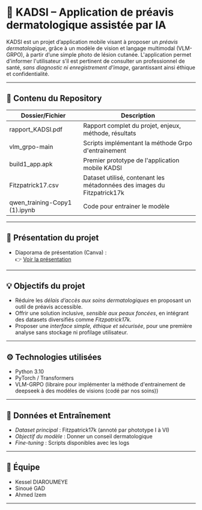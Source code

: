 # 🌿 KADSI – Application de préavis dermatologique assistée par IA

KADSI est un projet d’application mobile visant à proposer un *préavis dermatologique*, grâce à un modèle de vision et langage multimodal (VLM-GRPO), à partir d’une simple photo de lésion cutanée. L'application permet d'informer l'utilisateur s’il est pertinent de consulter un professionnel de santé, *sans diagnostic ni enregistrement d'image*, garantissant ainsi éthique et confidentialité.

---

## 📁 Contenu du Repository

| Dossier/Fichier             | Description |
|----------------------------|-------------|
| rapport_KADSI.pdf        | Rapport complet du projet, enjeux, méthode, résultats |
| vlm_grpo-main            | Scripts implémentant la méthode Grpo d'entrainement |
| build1_app.apk           | Premier prototype de l'application mobile KADSI |
| Fitzpatrick17.csv        | Dataset utilisé, contenant les métadonnées des images du Fitzpatrick17k |
|qwen_training-Copy1 (1).ipynb| Code pour entrainer le modèle
---

## 🔗 Présentation du projet

- Diaporama de présentation (Canva) :  
  👉 [Voir la présentation](https://www.canva.com/design/DAGnuaOHHt8/7KkiRshFJ6J1TmHxZ0P1Hw/edit?utm_content=DAGnuaOHHt8&utm_campaign=designshare&utm_medium=link2&utm_source=sharebutton)

---

## 💡 Objectifs du projet

- Réduire les *délais d’accès aux soins dermatologiques* en proposant un outil de préavis accessible.
- Offrir une solution inclusive, *sensible aux peaux foncées*, en intégrant des datasets diversifiés comme *Fitzpatrick17k*.
- Proposer une *interface simple, éthique et sécurisée*, pour une première analyse sans stockage ni profilage utilisateur.

---

## ⚙️ Technologies utilisées

- Python 3.10
- PyTorch / Transformers
- VLM-GRPO (libraire pour implémenter la méthode d'entrainement de deepseek à des modèles de visions (codé par nos soins))

---

## 🔬 Données et Entraînement

- *Dataset principal* : Fitzpatrick17k (annoté par phototype I à VI)
- *Objectif du modèle* : Donner un conseil dermatologique
- *Fine-tuning* : Scripts disponibles avec les logs 

---



## 👥 Équipe

- Kessel DIAROUMEYE 
- Sinoué GAD
- Ahmed Izem

---
